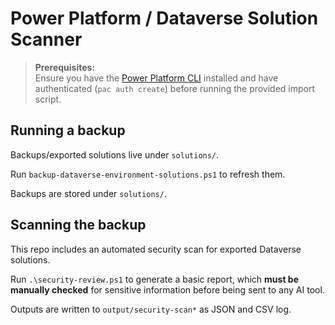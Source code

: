 # Power Platform / Dataverse Solution Scanner

> **Prerequisites:**  
> Ensure you have the [Power Platform CLI](https://learn.microsoft.com/power-platform/developer/cli/introduction) installed and have authenticated (`pac auth create`) before running the provided import script.


## Running a backup 

Backups/exported solutions live under `solutions/`. 

Run `backup-dataverse-environment-solutions.ps1` to refresh them.

Backups are stored under `solutions/`.

## Scanning the backup

This repo includes an automated security scan for exported Dataverse solutions.

Run `.\security-review.ps1` to generate a basic report, which **must be manually checked** for sensitive information before being sent to any AI tool.

Outputs are written to `output/security-scan*` as JSON and CSV log.